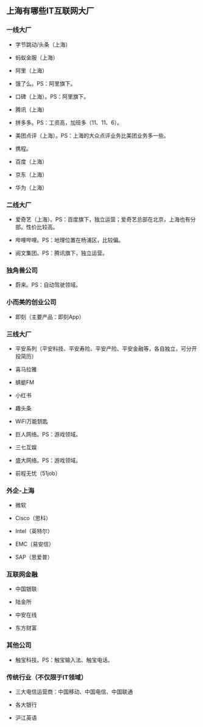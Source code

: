 ## 上海有哪些IT互联网大厂


### 一线大厂

- 字节跳动/头条（上海）

- 蚂蚁金服（上海）

- 阿里（上海）

- 饿了么。PS：阿里旗下。

- 口碑（上海）。PS：阿里旗下。

- 腾讯（上海）


- 拼多多。PS：工资高，加班多（11、11、6）。

- 美团点评（上海）。PS：上海的大众点评业务比美团业务多一些。

- 携程。

- 百度（上海）

- 京东（上海）

- 华为（上海）


### 二线大厂

- 爱奇艺（上海）。PS：百度旗下，独立运营；爱奇艺总部在北京，上海也有分部。性价比较高。

- 哔哩哔哩。PS：地理位置在杨浦区，比较偏。

- 阅文集团。PS：腾讯旗下，独立运营。

### 独角兽公司

- 蔚来。PS：自动驾驶领域。

### 小而美的创业公司

- 即刻（主要产品：即刻App）

### 三线大厂

- 平安系列（平安科技、平安寿险、平安产险、平安金融等，各自独立，可分开投简历）

- 喜马拉雅

- 蜻蜓FM

- 小红书

- 趣头条

- WiFi万能钥匙

- 巨人网络。PS：游戏领域。

- 三七互娱

- 盛大网络。PS：游戏领域。


- 前程无忧（51job）

### 外企-上海

- 微软

- Cisco（思科）

- Intel（英特尔）

- EMC（易安信）

- SAP（思爱普）

### 互联网金融

- 中国银联

- 陆金所

- 中安在线

- 东方财富

### 其他公司



- 触宝科技。PS：触宝输入法、触宝电话。


### 传统行业（不仅限于IT领域）

- 三大电信运营商：中国移动、中国电信、中国联通

- 各大银行

- 沪江英语
